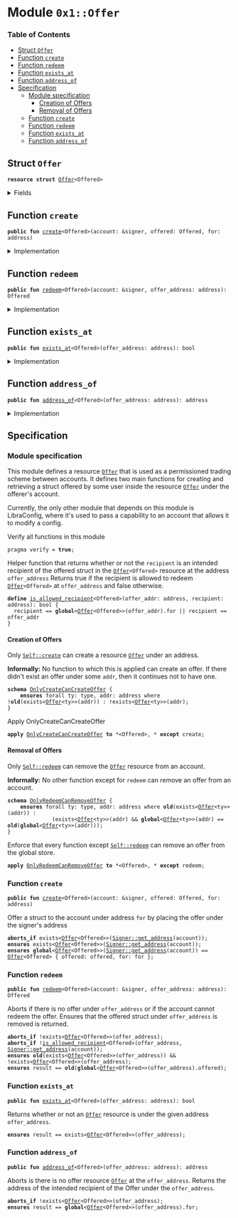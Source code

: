 
<a name="0x1_Offer"></a>

# Module `0x1::Offer`

### Table of Contents

-  [Struct `Offer`](#0x1_Offer_Offer)
-  [Function `create`](#0x1_Offer_create)
-  [Function `redeem`](#0x1_Offer_redeem)
-  [Function `exists_at`](#0x1_Offer_exists_at)
-  [Function `address_of`](#0x1_Offer_address_of)
-  [Specification](#0x1_Offer_Specification)
    -  [Module specification](#0x1_Offer_@Module_specification)
        -  [Creation of Offers](#0x1_Offer_@Creation_of_Offers)
        -  [Removal of Offers](#0x1_Offer_@Removal_of_Offers)
    -  [Function `create`](#0x1_Offer_Specification_create)
    -  [Function `redeem`](#0x1_Offer_Specification_redeem)
    -  [Function `exists_at`](#0x1_Offer_Specification_exists_at)
    -  [Function `address_of`](#0x1_Offer_Specification_address_of)



<a name="0x1_Offer_Offer"></a>

## Struct `Offer`



<pre><code><b>resource</b> <b>struct</b> <a href="#0x1_Offer">Offer</a>&lt;Offered&gt;
</code></pre>



<details>
<summary>Fields</summary>


<dl>
<dt>

<code>offered: Offered</code>
</dt>
<dd>

</dd>
<dt>

<code>for: address</code>
</dt>
<dd>

</dd>
</dl>


</details>

<a name="0x1_Offer_create"></a>

## Function `create`



<pre><code><b>public</b> <b>fun</b> <a href="#0x1_Offer_create">create</a>&lt;Offered&gt;(account: &signer, offered: Offered, for: address)
</code></pre>



<details>
<summary>Implementation</summary>


<pre><code><b>public</b> <b>fun</b> <a href="#0x1_Offer_create">create</a>&lt;Offered&gt;(account: &signer, offered: Offered, for: address) {
  move_to(account, <a href="#0x1_Offer">Offer</a>&lt;Offered&gt; { offered, for });
}
</code></pre>



</details>

<a name="0x1_Offer_redeem"></a>

## Function `redeem`



<pre><code><b>public</b> <b>fun</b> <a href="#0x1_Offer_redeem">redeem</a>&lt;Offered&gt;(account: &signer, offer_address: address): Offered
</code></pre>



<details>
<summary>Implementation</summary>


<pre><code><b>public</b> <b>fun</b> <a href="#0x1_Offer_redeem">redeem</a>&lt;Offered&gt;(account: &signer, offer_address: address): Offered <b>acquires</b> <a href="#0x1_Offer">Offer</a> {
  <b>let</b> <a href="#0x1_Offer">Offer</a>&lt;Offered&gt; { offered, for } = move_from&lt;<a href="#0x1_Offer">Offer</a>&lt;Offered&gt;&gt;(offer_address);
  <b>let</b> sender = <a href="Signer.md#0x1_Signer_address_of">Signer::address_of</a>(account);
  // fail with INSUFFICIENT_PRIVILEGES
  <b>assert</b>(sender == for || sender == offer_address, 11);
  offered
}
</code></pre>



</details>

<a name="0x1_Offer_exists_at"></a>

## Function `exists_at`



<pre><code><b>public</b> <b>fun</b> <a href="#0x1_Offer_exists_at">exists_at</a>&lt;Offered&gt;(offer_address: address): bool
</code></pre>



<details>
<summary>Implementation</summary>


<pre><code><b>public</b> <b>fun</b> <a href="#0x1_Offer_exists_at">exists_at</a>&lt;Offered&gt;(offer_address: address): bool {
  exists&lt;<a href="#0x1_Offer">Offer</a>&lt;Offered&gt;&gt;(offer_address)
}
</code></pre>



</details>

<a name="0x1_Offer_address_of"></a>

## Function `address_of`



<pre><code><b>public</b> <b>fun</b> <a href="#0x1_Offer_address_of">address_of</a>&lt;Offered&gt;(offer_address: address): address
</code></pre>



<details>
<summary>Implementation</summary>


<pre><code><b>public</b> <b>fun</b> <a href="#0x1_Offer_address_of">address_of</a>&lt;Offered&gt;(offer_address: address): address <b>acquires</b> <a href="#0x1_Offer">Offer</a> {
  borrow_global&lt;<a href="#0x1_Offer">Offer</a>&lt;Offered&gt;&gt;(offer_address).for
}
</code></pre>



</details>

<a name="0x1_Offer_Specification"></a>

## Specification


<a name="0x1_Offer_@Module_specification"></a>

### Module specification


This module defines a resource
<code><a href="#0x1_Offer">Offer</a></code> that is used as a permissioned trading scheme between accounts.
It defines two main functions for creating and retrieving a struct offered by some user
inside the resource
<code><a href="#0x1_Offer">Offer</a></code> under the offerer's account.

Currently, the only other module that depends on this module is LibraConfig, where it's used to
pass a capability to an account that allows it to modify a config.


Verify all functions in this module


<pre><code>pragma verify = <b>true</b>;
</code></pre>


Helper function that returns whether or not the
<code>recipient</code> is an intended
recipient of the offered struct in the
<code><a href="#0x1_Offer">Offer</a>&lt;Offered&gt;</code> resource at the address
<code>offer_address</code>
Returns true if the recipient is allowed to redeem
<code><a href="#0x1_Offer">Offer</a>&lt;Offered&gt;</code> at
<code>offer_address</code>
and false otherwise.


<a name="0x1_Offer_is_allowed_recipient"></a>


<pre><code><b>define</b> <a href="#0x1_Offer_is_allowed_recipient">is_allowed_recipient</a>&lt;Offered&gt;(offer_addr: address, recipient: address): bool {
  recipient == <b>global</b>&lt;<a href="#0x1_Offer">Offer</a>&lt;Offered&gt;&gt;(offer_addr).for || recipient == offer_addr
}
</code></pre>



<a name="0x1_Offer_@Creation_of_Offers"></a>

#### Creation of Offers



<a name="0x1_Offer_OnlyCreateCanCreateOffer"></a>

Only
<code><a href="#0x1_Offer_create">Self::create</a></code> can create a resource
<code><a href="#0x1_Offer">Offer</a></code> under an address.

**Informally:** No function to which this is applied can create an offer.
If there didn't exist an offer under some
<code>addr</code>, then it continues
not to have one.


<pre><code><b>schema</b> <a href="#0x1_Offer_OnlyCreateCanCreateOffer">OnlyCreateCanCreateOffer</a> {
    <b>ensures</b> forall ty: type, addr: address where !<b>old</b>(exists&lt;<a href="#0x1_Offer">Offer</a>&lt;ty&gt;&gt;(addr)) : !exists&lt;<a href="#0x1_Offer">Offer</a>&lt;ty&gt;&gt;(addr);
}
</code></pre>



Apply OnlyCreateCanCreateOffer


<pre><code><b>apply</b> <a href="#0x1_Offer_OnlyCreateCanCreateOffer">OnlyCreateCanCreateOffer</a> <b>to</b> *&lt;Offered&gt;, * <b>except</b> create;
</code></pre>




<a name="0x1_Offer_@Removal_of_Offers"></a>

#### Removal of Offers



<a name="0x1_Offer_OnlyRedeemCanRemoveOffer"></a>

Only
<code><a href="#0x1_Offer_redeem">Self::redeem</a></code> can remove the
<code><a href="#0x1_Offer">Offer</a></code> resource from an account.

**Informally:** No other function except for
<code>redeem</code> can remove an offer from an account.


<pre><code><b>schema</b> <a href="#0x1_Offer_OnlyRedeemCanRemoveOffer">OnlyRedeemCanRemoveOffer</a> {
    <b>ensures</b> forall ty: type, addr: address where <b>old</b>(exists&lt;<a href="#0x1_Offer">Offer</a>&lt;ty&gt;&gt;(addr)) :
              (exists&lt;<a href="#0x1_Offer">Offer</a>&lt;ty&gt;&gt;(addr) && <b>global</b>&lt;<a href="#0x1_Offer">Offer</a>&lt;ty&gt;&gt;(addr) == <b>old</b>(<b>global</b>&lt;<a href="#0x1_Offer">Offer</a>&lt;ty&gt;&gt;(addr)));
}
</code></pre>



Enforce that every function except
<code><a href="#0x1_Offer_redeem">Self::redeem</a></code> can remove an offer from the global store.


<pre><code><b>apply</b> <a href="#0x1_Offer_OnlyRedeemCanRemoveOffer">OnlyRedeemCanRemoveOffer</a> <b>to</b> *&lt;Offered&gt;, * <b>except</b> redeem;
</code></pre>




<a name="0x1_Offer_Specification_create"></a>

### Function `create`


<pre><code><b>public</b> <b>fun</b> <a href="#0x1_Offer_create">create</a>&lt;Offered&gt;(account: &signer, offered: Offered, for: address)
</code></pre>



Offer a struct to the account under address
<code>for</code> by
placing the offer under the signer's address


<pre><code><b>aborts_if</b> exists&lt;<a href="#0x1_Offer">Offer</a>&lt;Offered&gt;&gt;(<a href="Signer.md#0x1_Signer_get_address">Signer::get_address</a>(account));
<b>ensures</b> exists&lt;<a href="#0x1_Offer">Offer</a>&lt;Offered&gt;&gt;(<a href="Signer.md#0x1_Signer_get_address">Signer::get_address</a>(account));
<b>ensures</b> <b>global</b>&lt;<a href="#0x1_Offer">Offer</a>&lt;Offered&gt;&gt;(<a href="Signer.md#0x1_Signer_get_address">Signer::get_address</a>(account)) == <a href="#0x1_Offer">Offer</a>&lt;Offered&gt; { offered: offered, for: for };
</code></pre>



<a name="0x1_Offer_Specification_redeem"></a>

### Function `redeem`


<pre><code><b>public</b> <b>fun</b> <a href="#0x1_Offer_redeem">redeem</a>&lt;Offered&gt;(account: &signer, offer_address: address): Offered
</code></pre>



Aborts if there is no offer under
<code>offer_address</code> or if the account
cannot redeem the offer.
Ensures that the offered struct under
<code>offer_address</code> is removed is returned.


<pre><code><b>aborts_if</b> !exists&lt;<a href="#0x1_Offer">Offer</a>&lt;Offered&gt;&gt;(offer_address);
<b>aborts_if</b> !<a href="#0x1_Offer_is_allowed_recipient">is_allowed_recipient</a>&lt;Offered&gt;(offer_address, <a href="Signer.md#0x1_Signer_get_address">Signer::get_address</a>(account));
<b>ensures</b> <b>old</b>(exists&lt;<a href="#0x1_Offer">Offer</a>&lt;Offered&gt;&gt;(offer_address)) && !exists&lt;<a href="#0x1_Offer">Offer</a>&lt;Offered&gt;&gt;(offer_address);
<b>ensures</b> result == <b>old</b>(<b>global</b>&lt;<a href="#0x1_Offer">Offer</a>&lt;Offered&gt;&gt;(offer_address).offered);
</code></pre>



<a name="0x1_Offer_Specification_exists_at"></a>

### Function `exists_at`


<pre><code><b>public</b> <b>fun</b> <a href="#0x1_Offer_exists_at">exists_at</a>&lt;Offered&gt;(offer_address: address): bool
</code></pre>



Returns whether or not an
<code><a href="#0x1_Offer">Offer</a></code> resource is under the given address
<code>offer_address</code>.


<pre><code><b>ensures</b> result == exists&lt;<a href="#0x1_Offer">Offer</a>&lt;Offered&gt;&gt;(offer_address);
</code></pre>



<a name="0x1_Offer_Specification_address_of"></a>

### Function `address_of`


<pre><code><b>public</b> <b>fun</b> <a href="#0x1_Offer_address_of">address_of</a>&lt;Offered&gt;(offer_address: address): address
</code></pre>



Aborts is there is no offer resource
<code><a href="#0x1_Offer">Offer</a></code> at the
<code>offer_address</code>.
Returns the address of the intended recipient of the Offer
under the
<code>offer_address</code>.


<pre><code><b>aborts_if</b> !exists&lt;<a href="#0x1_Offer">Offer</a>&lt;Offered&gt;&gt;(offer_address);
<b>ensures</b> result == <b>global</b>&lt;<a href="#0x1_Offer">Offer</a>&lt;Offered&gt;&gt;(offer_address).for;
</code></pre>
